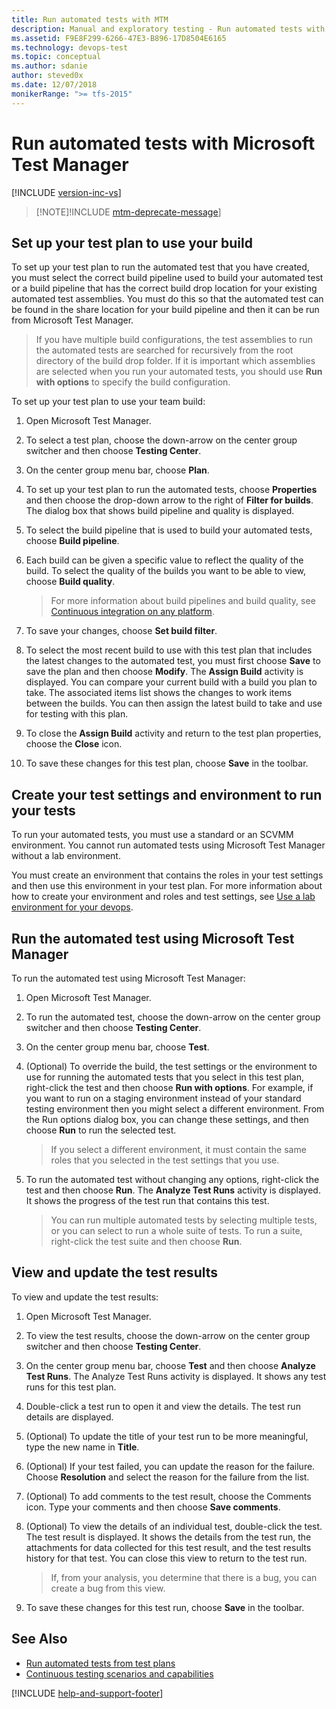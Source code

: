 ```yaml
---
title: Run automated tests with MTM
description: Manual and exploratory testing - Run automated tests with Microsoft Test Manager
ms.assetid: F9E8F299-6266-47E3-B896-17D8504E6165
ms.technology: devops-test
ms.topic: conceptual
ms.author: sdanie
author: steved0x
ms.date: 12/07/2018
monikerRange: ">= tfs-2015"
---
```


# Run automated tests with Microsoft Test Manager

[!INCLUDE [version-inc-vs](../includes/version-inc-vs.md)]

> [!NOTE]!INCLUDE [mtm-deprecate-message](../includes/mtm-deprecate-message.md)]

## Set up your test plan to use your build

To set up your test plan to run the automated test that you have created,
you must select the correct build pipeline used to build your automated
test or a build pipeline that has the correct build drop location for your
existing automated test assemblies. You must do this so that the automated
test can be found in the share location for your build pipeline and then
it can be run from Microsoft Test Manager.

> If you have multiple build configurations, the test assemblies to run the
> automated tests are searched for recursively from the root directory of the
> build drop folder. If it is important which assemblies are selected when you
> run your automated tests, you should use **Run with options** to specify the build
> configuration.

To set up your test plan to use your team build:

1. Open Microsoft Test Manager.

1. To select a test plan, choose the down-arrow on the center group switcher and then choose **Testing Center**.

1. On the center group menu bar, choose **Plan**.

1. To set up your test plan to run the automated tests, choose **Properties**
   and then choose the drop-down arrow to the right of **Filter for builds**.
   The dialog box that shows build pipeline and quality is displayed.

1. To select the build pipeline that is used to build your automated tests, choose **Build pipeline**.

1. Each build can be given a specific value to reflect the quality of the build.
   To select the quality of the builds you want to be able to view, choose **Build quality**.

   > For more information about build pipelines and build quality, see
   > [Continuous integration on any platform](../../pipelines/overview.md).

1. To save your changes, choose **Set build filter**.

1. To select the most recent build to use with this test plan that includes
   the latest changes to the automated test, you must first choose **Save**
   to save the plan and then choose **Modify**.
   The **Assign Build** activity is displayed. You can compare your current build
   with a build you plan to take. The associated items list shows the changes to
   work items between the builds. You can then assign the latest build to take and use
   for testing with this plan.

1. To close the **Assign Build** activity and return to the test plan properties, choose the **Close** icon.

1. To save these changes for this test plan, choose **Save** in the toolbar.

<a name="create-settings"></a>

## Create your test settings and environment to run your tests

To run your automated tests, you must use a standard or an SCVMM environment. You cannot run automated tests using Microsoft Test Manager without a lab environment.

You must create an environment that contains the roles in your test
settings and then use this environment in your test plan. For more
information about how to create your environment and roles and test settings, see
[Use a lab environment for your devops](/visualstudio/test/lab-management/using-a-lab-environment-for-your-application-lifecycle).

<a name="run-test"></a>

## Run the automated test using Microsoft Test Manager

To run the automated test using Microsoft Test Manager:

1. Open Microsoft Test Manager.

1. To run the automated test, choose the down-arrow on the center group switcher and then choose **Testing Center**.

1. On the center group menu bar, choose **Test**.

1. (Optional) To override the build, the test settings or the environment to use for
   running the automated tests that you select in this test plan, right-click the test
   and then choose **Run with options**. For example, if you want to run on a staging
   environment instead of your standard testing environment then you might select a
   different environment. From the Run options dialog box, you can change these settings,
   and then choose **Run** to run the selected test.

   > If you select a different environment, it must contain the same roles that you selected in the test settings that you use.

1. To run the automated test without changing any options, right-click the test and then choose **Run**.
   The **Analyze Test Runs** activity is displayed. It shows the progress of the test run that contains this test.

   > You can run multiple automated tests by selecting multiple tests,
   > or you can select to run a whole suite of tests. To run a suite, right-click
   > the test suite and then choose **Run**.

<a name="view-update"></a>

## View and update the test results

To view and update the test results:

1. Open Microsoft Test Manager.

1. To view the test results, choose the down-arrow on the center group switcher and then choose **Testing Center**.

1. On the center group menu bar, choose **Test** and then choose **Analyze Test Runs**.
   The Analyze Test Runs activity is displayed. It shows any test runs for this test plan.

1. Double-click a test run to open it and view the details.
   The test run details are displayed.

1. (Optional) To update the title of your test run to be more meaningful, type the new name in **Title**.

1. (Optional) If your test failed, you can update the reason for the failure.
   Choose **Resolution** and select the reason for the failure from the list.

1. (Optional) To add comments to the test result, choose the Comments icon.
   Type your comments and then choose **Save comments**.

1. (Optional) To view the details of an individual test, double-click the test.
   The test result is displayed. It shows the details from the test run, the attachments
   for data collected for this test result, and the test results history for that test.
   You can close this view to return to the test run.

   > If, from your analysis, you determine that there is a bug, you can create a bug from this view.

1. To save these changes for this test run, choose **Save** in the toolbar.

## See Also

- [Run automated tests from test plans](../run-automated-tests-from-test-hub.md)
- [Continuous testing scenarios and capabilities](../../pipelines/index.yml)

[!INCLUDE [help-and-support-footer](../includes/help-and-support-footer.md)]
